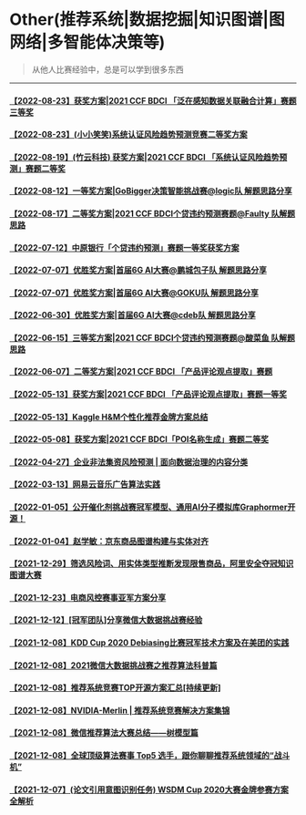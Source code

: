 # Other(推荐系统|数据挖掘|知识图谱|图网络|多智能体决策等)
> 从他人比赛经验中，总是可以学到很多东西

---
#### [【2022-08-23】获奖方案|2021 CCF BDCI 「泛在感知数据关联融合计算」赛题三等奖](https://mp.weixin.qq.com/s/OWuj5TkrxxwwdfziW1S5Mg)
#### [【2022-08-23】(小小笑笑)系统认证风险趋势预测竞赛二等奖方案](https://mp.weixin.qq.com/s/gMclrGHPP7mzXJV9Nn_8-A)
#### [【2022-08-19】(竹云科技) 获奖方案|2021 CCF BDCI 「系统认证风险趋势预测」赛题二等奖](https://mp.weixin.qq.com/s/6hIfiB9l9K_pXAqt9Lew4A)
#### [【2022-08-12】一等奖方案|GoBigger决策智能挑战赛@logic队 解题思路分享](https://mp.weixin.qq.com/s/c3iwaWN5jVx7DM1dsGx3mw)
#### [【2022-08-17】二等奖方案|2021 CCF BDCI个贷违约预测赛题@Faulty 队解题思路](https://mp.weixin.qq.com/s/BdOSAKIL4tzhCRxHz9AKKg)
#### [【2022-07-12】中原银行「个贷违约预测」赛题一等奖获奖方案](https://mp.weixin.qq.com/s/hnNueD98r5DzHvJXiibPDQ)
#### [【2022-07-07】优胜奖方案|首届6G AI大赛@鹏城包子队 解题思路分享](https://mp.weixin.qq.com/s?__biz=MzI5ODQxMTk5MQ==&mid=2247506633&idx=1&sn=767fb3837274cc28456a3967c5f9f160&chksm=eca4a871dbd321679cde61e31d42c597b0fe5f135131c143ec7b4a74e913d64f8610ee9a81e4&scene=178&cur_album_id=1822046196287258625#rd)
#### [【2022-07-07】优胜奖方案|首届6G AI大赛@GOKU队 解题思路分享](https://mp.weixin.qq.com/s?__biz=MzI5ODQxMTk5MQ==&mid=2247506745&idx=1&sn=e8d552e21c2da32f79bb435841dd3992&chksm=eca4a981dbd32097c6ff1ec42f203bde8c2dfda52cd20d89f1561e6c9adef67dea405bf8debf&scene=178&cur_album_id=1822046196287258625#rd)
#### [【2022-06-30】优胜奖方案|首届6G AI大赛@cdeb队 解题思路分享](https://mp.weixin.qq.com/s/1xYZpk0kD4y51CpjRXPgMQ)
#### [【2022-06-15】三等奖方案|2021 CCF BDCI个贷违约预测赛题@酸菜鱼 队解题思路](https://mp.weixin.qq.com/s/Gpk58GOZ-pUQI63Srx_gYA)
#### [【2022-06-07】二等奖方案|2021 CCF BDCI 「产品评论观点提取」赛题](https://mp.weixin.qq.com/s/-LrrbFxOtVOiyvjxewLxcw)
#### [【2022-05-13】获奖方案|2021 CCF BDCI 「产品评论观点提取」赛题一等奖](https://mp.weixin.qq.com/s/MFa9bqEcPah2pdt1PfbeeA)
#### [【2022-05-13】Kaggle H&M个性化推荐金牌方案总结](https://mp.weixin.qq.com/s/JieqWl4wQXHP2t9Ew6fd6w)
#### [【2022-05-08】获奖方案|2021 CCF BDCI「POI名称生成」赛题二等奖](https://mp.weixin.qq.com/s/q6JUySACQR748Vty5I30BA)
#### [【2022-04-27】企业非法集资风险预测 | 面向数据治理的内容分类](https://mp.weixin.qq.com/s/Fem7Zxn4tD7sbRRYsNEkcQ)
#### [【2022-03-13】网易云音乐广告算法实践](https://mp.weixin.qq.com/s/wpgESXcT8UVwDjtPZdo_Bg)
#### [【2022-01-05】公开催化剂挑战赛冠军模型、通用AI分子模拟库Graphormer开源！](https://mp.weixin.qq.com/s/oOrRYf8anJqwiMrVq-H_8g)
#### [【2022-01-04】赵学敏：京东商品图谱构建与实体对齐](https://mp.weixin.qq.com/s/9y4x4Ui4a5HiHRwi-gGRmA)
#### [【2021-12-29】筛选风险词、用实体类型推断发现限售商品，阿里安全夺冠知识图谱大赛](https://mp.weixin.qq.com/s/1AXztwJCgkEauOKZwfs5Kw)
#### [【2021-12-23】电商风控赛事亚军方案分享](https://mp.weixin.qq.com/s/jpJBvPihhHxREC6-FcXGyQ)
#### [【2021-12-12】[冠军团队]分享微信大数据挑战赛经验](https://mp.weixin.qq.com/s/Jxydvm9Ri11i4RF4NbS0bA)
#### [【2021-12-08】KDD Cup 2020 Debiasing比赛冠军技术方案及在美团的实践](https://tech.meituan.com/2020/08/20/kdd-cup-debiasing-practice.html)
#### [【2021-12-08】2021微信大数据挑战赛之推荐算法科普篇](https://developers.weixin.qq.com/community/develop/article/doc/0000e60e1c8ed881174c39f9d56413)
#### [【2021-12-08】推荐系统竞赛TOP开源方案汇总[持续更新]](https://zhuanlan.zhihu.com/p/269635363)
#### [【2021-12-08】NVIDIA-Merlin | 推荐系统竞赛解决方案集锦](https://zhuanlan.zhihu.com/p/442001853)
#### [【2021-12-08】微信推荐算法大赛总结——树模型篇](https://zhuanlan.zhihu.com/p/402162597)
#### [【2021-12-08】全球顶级算法赛事 Top5 选手，跟你聊聊推荐系统领域的“战斗机”](https://gitbook.cn/gitchat/geekbook/5c4abd3b4ab8b926cf73acc5/topic/5c52ef1cdc96fe6e50a51cb8)
#### [【2021-12-07】(论文引用意图识别任务) WSDM Cup 2020大赛金牌参赛方案全解析](https://segmentfault.com/a/1190000037442413)
